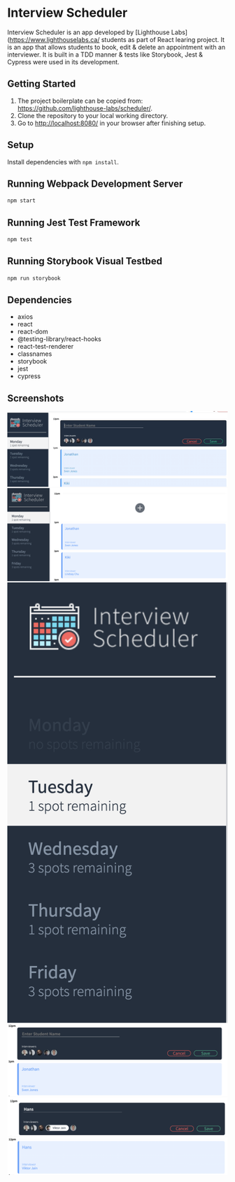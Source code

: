 # Interview Scheduler
Interview Scheduler is an app developed by [Lighthouse Labs](https://www.lighthouselabs.ca/ students as part of React learing project.
It is an app that allows students to book, edit & delete an appointment with an interviewer.
It is built in a TDD manner & tests like Storybook, Jest & Cypress were used in its development.


## Getting Started

1. The project boilerplate can be copied from: https://github.com/lighthouse-labs/scheduler/.
2. Clone the repository to your local working directory.
3. Go to <http://localhost:8080/> in your browser after finishing setup.

## Setup

Install dependencies with `npm install`.

## Running Webpack Development Server

```sh
npm start
```

## Running Jest Test Framework

```sh
npm test
```

## Running Storybook Visual Testbed

```sh
npm run storybook
```
## Dependencies

- axios
- react
- react-dom
- @testing-library/react-hooks
- react-test-renderer
- classnames
- storybook
- jest
- cypress

## Screenshots

![Basic functionality](https://github.com/MedaGrande/scheduler/blob/master/docs/Scheduler%20basic%20functionality.gif)
![Days & appointments](https://github.com/MedaGrande/scheduler/blob/master/docs/Days%20and%20appointments.png)
![Days & remaining spots](https://github.com/MedaGrande/scheduler/blob/master/docs/Days%20and%20spots%20remaining.png)
![Empty appointment](https://github.com/MedaGrande/scheduler/blob/master/docs/Empty%20form.png)
![Filled form](https://github.com/MedaGrande/scheduler/blob/master/docs/Filled%20form.png)
![Booked appointment](https://github.com/MedaGrande/scheduler/blob/master/docs/Booked%20appointment.png)
